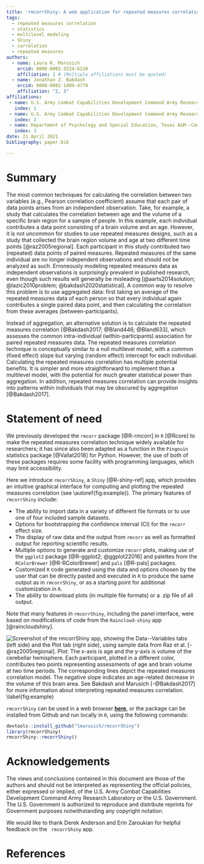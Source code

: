 ```yaml
---
title: 'rmcorrShiny: A web application for repeated measures correlation'
tags:
  - repeated measures correlation
  - statistics
  - multilevel modeling
  - Shiny
  - correlation
  - repeated measures
authors:
  - name: Laura R. Marusich
    orcid: 0000-0002-3524-6110
    affiliation: 1 # (Multiple affiliations must be quoted)
  - name: Jonathan Z. Bakdash
    orcid: 0000-0002-1409-4779
    affiliation: "2, 3"
affiliations:
 - name: U.S. Army Combat Capabilities Development Command Army Research Laboratory South at the University of Texas at Arlington
   index: 1
 - name: U.S. Army Combat Capabilities Development Command Army Research Laboratory South at the University of Texas at Dallas
   index: 2
 - name: Department of Psychology and Special Education, Texas A&M--Commerce
   index: 3
date: 21 April 2021
bibliography: paper.bib

---
```

# Summary

The most common techniques for calculating the correlation between two variables 
(e.g., Pearson correlation coefficient) assume that each pair of data points arises from an 
independent observation. Take, for example, a study that calculates the correlation
between age and the volume of a specific brain region for a sample of people. In this example, each
individual contributes a data point consisting of a brain volume and an age. However, it 
is not uncommon for studies to use repeated measures designs, such as a study that collected 
the brain region volume and age at two different time points [@raz2005regional]. Each 
participant in this study contributed two (repeated) data points of paired measures. Repeated 
measures of the same individual are no longer independent observations and should not be 
analyzed as such. Erroneously modeling repeated measures data as independent observations is 
surprisingly prevalent in published research, even though such results will generally be 
misleading [@aarts2014solution; @lazic2010problem; @bakdash2020statistical]. A common way to 
resolve this problem is to use aggregated data: first taking an average of the repeated measures 
data of each person so that every individual again contributes a single paired data point, and
then calculating the correlation from these averages (between-participants).  

Instead of aggregation, an alternative solution is to calculate the repeated measures
correlation [@Bakdash2017; @Bland446; @Bland633], which assesses the common
intra-individual (within-participants) association for paired repeated measures data. The
repeated measures correlation technique is conceptually similar to a null multilevel model,
with a common (fixed effect) slope but varying (random effect) intercept for each individual. 
Calculating the repeated measures correlation has multiple potential benefits. It is simpler 
and more straightforward to implement than a multilevel model, with the potential for much 
greater statistical power than aggregation. In addition, repeated measures correlation can 
provide insights into patterns within individuals that may be obscured by aggregation [@Bakdash2017]. 

# Statement of need

We previously developed the ``rmcorr`` package [@R-rmcorr] in  ``R`` [@Rcore] to make the repeated measures
correlation technique widely available for researchers; it has since also been adapted as 
a function in the ``Pingouin`` statistics package [@Vallat2018] for Python. However, the use 
of both of these packages requires some facility with programming languages, which may limit
accessibility. 

Here we introduce ``rmcorrShiny``, a ``Shiny`` [@R-shiny-ref] app, which provides an intuitive graphical
interface for computing and plotting the repeated measures correlation (see \autoref{fig:example}). 
The primary features of ``rmcorrShiny`` include:

* The ability to import data in a variety of different file formats or to use one of four included sample 
datasets.
* Options for bootstrapping the confidence interval (CI) for the ``rmcorr`` effect size.
* The display of raw data and the output from ``rmcorr`` as well as formatted output for reporting scientific results. 
* Multiple options to generate and customize ``rmcorr`` plots, making use of the 
``ggplot2`` package [@R-ggplot2; @ggplot22016] and palettes from the ``RColorBrewer`` 
[@R-RColorBrewer] and ``pals`` [@R-pals] packages.
* Customized ``R`` code generated using the data and options chosen by the user that can be directly
pasted and executed in ``R`` to produce the same output as in ``rmcorrShiny``, or as a 
starting point for additional customization in ``R``. 
* The ability to download plots (in multiple file formats) or a .zip file of all output.

Note that many features in ``rmcorrShiny``, including the panel interface, were based on modifications of code 
from the ``Raincloud-shiny`` app [@raincloudshiny].  

![Screenshot of the `` rmcorrShiny`` app, showing the Data--Variables tabs (left side) and
the Plot tab (right side), using sample data from Raz et al. [-@raz2005regional]. Plot:
The x-axis is age and the y-axis is volume of the cerebellar hemisphere. Each participant,
plotted in a different color, contributes two points representing assessments of age and
brain volume at two time periods. The corresponding lines depict the repeated measures
correlation model. The negative slope indicates an age-related decrease in the volume of
this brain area. See Bakdash and Marusich [-@Bakdash2017] for more information about
interpreting repeated measures correlation.  
\label{fig:example}](rmcorr_example_input_plot.jpg)

``rmcorrShiny`` can be used in a web browser [**here**](https://lmarusich.shinyapps.io/shiny_rmcorr/), 
or the package can be installed from Github and run locally in ``R``, using the following commands: 

```r
devtools::install_github("lmarusich/rmcorrShiny")
library(rmcorrShiny)
rmcorrShiny::rmcorrShiny()
```

# Acknowledgements

The views and conclusions contained in this document are those of the authors and should 
not be interpreted as representing the official policies, either expressed or implied, of 
the U.S. Army Combat Capabilities Development Command Army Research Laboratory or the U.S. 
Government. The U.S. Government is authorized to reproduce and distribute reprints for 
Government purposes notwithstanding any copyright notation.

We would like to thank Derek Anderson and Erin Zaroukian for helpful feedback on the `` rmcorrShiny`` app.

# References
